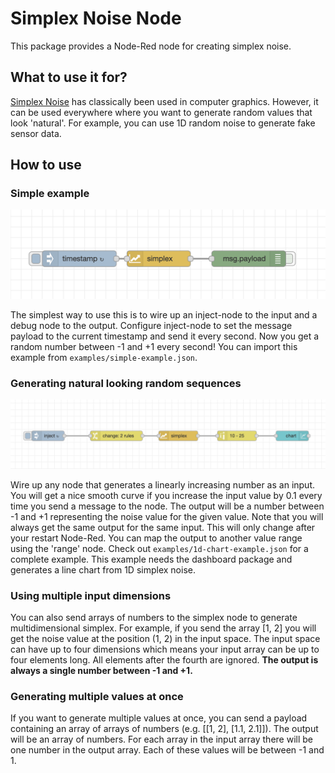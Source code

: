 # Simplex Noise Node

This package provides a Node-Red node for creating simplex noise.

## What to use it for?
[Simplex Noise](https://en.wikipedia.org/wiki/Simplex_noise) has classically been used in computer graphics.
However, it can be used everywhere where you want to generate random values that look 'natural'.
For example, you can use 1D random noise to generate fake sensor data.

## How to use

### Simple example

![Screenshot of simple example](examples/simple-example-screenshot.png) 

The simplest way to use this is to wire up an inject-node to the input and a debug node to the output.
Configure inject-node to set the message payload to the current timestamp and send it every second. Now you get a random
number between -1 and +1 every second! You can import this example from `examples/simple-example.json`.

### Generating natural looking random sequences

![Screenshot of 1d chart example](examples/1d-chart-example-screenshot.png)

Wire up any node that generates a linearly increasing number as an input.
You will get a nice smooth curve if you increase the input value by 0.1 every time you send a message to the node.
The output will be a number between -1 and +1 representing the noise value for the given value.
Note that you will always get the same output for the same input. This will only change after your restart Node-Red.
You can map the output to another value range using the 'range' node. Check out `examples/1d-chart-example.json`
 for a complete example. This example needs the dashboard package and generates a line chart from 1D simplex noise.


### Using multiple input dimensions
You can also send arrays of numbers to the simplex node to generate multidimensional simplex. For example, if you
send the array [1, 2] you will get the noise value at the position (1, 2) in the input space.
The input space can have up to four dimensions which means your input array can be up to four elements long.
All elements after the fourth are ignored. **The output is always a single number between -1 and +1.**


### Generating multiple values at once
If you want to generate multiple values at once, you can send a payload containing an array of arrays of numbers (e.g. 
[[1, 2], [1.1, 2.1]]).
The output will be an array of numbers. For each array in the input array there will be one number in the output array.
Each of these values will be between -1 and 1.
